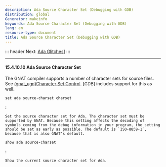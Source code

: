 ```yaml
---
description: Ada Source Character Set (Debugging with GDB)
distribution: global
Generator: makeinfo
keywords: Ada Source Character Set (Debugging with GDB)
lang: en
resource-type: document
title: Ada Source Character Set (Debugging with GDB)
---
```

::: header
Next: [Ada Glitches](Ada-Glitches.html#Ada-Glitches)]
:::

---

#### 15.4.10.10 Ada Source Character Set

The GNAT compiler supports a number of character sets for source files. See [(gnat_ugn)Character Set Control](http://gcc.gnu.org/onlinedocs/gnat_ugn/Character-Set-Control.html#Character-Set-Control). [GDB] includes support for this as well.

`set ada source-charset charset`

:

```
Set the source character set for Ada. The character set must be supported by GNAT. Because this setting affects the decoding of symbols coming from the debug information in your program, the setting should be set as early as possible. The default is `ISO-8859-1`, because that is also GNAT's default.
```

`show ada source-charset`

:

```
Show the current source character set for Ada.
```
